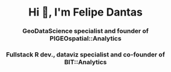 <h1 align="center">Hi 👋, I'm Felipe Dantas</h1>
<h3 align="center">GeoDataScience specialist and founder of PIGEOspatial::Analytics</h3>
<h3 align="center">Fullstack R dev., dataviz specialist and co-founder of BIT::Analytics</h3>
<br>